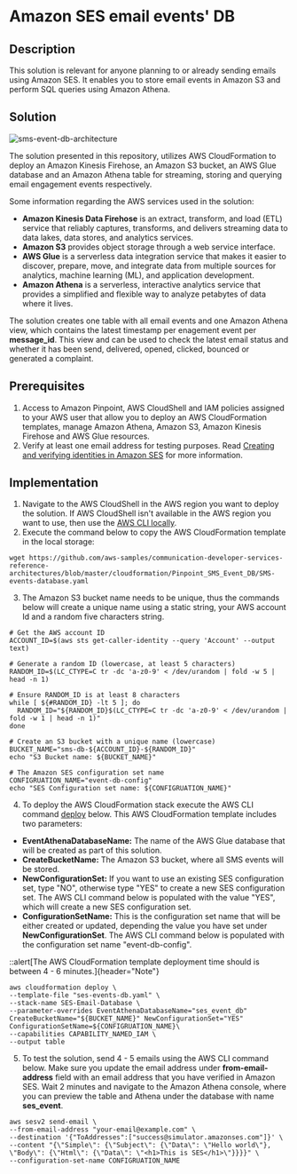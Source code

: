# Amazon SES email events' DB

## Description

This solution is relevant for anyone planning to or already sending emails using Amazon SES. It enables you to store email events in Amazon S3 and perform SQL queries using Amazon Athena.

## Solution

![sms-event-db-architecture](https://github.com/aws-samples/communication-developer-services-reference-architectures/blob/master/cloudformation/Pinpoint_SMS_Event_DB/SMS-event-db-architecture.PNG)

The solution presented in this repository, utilizes AWS CloudFormation to deploy an Amazon Kinesis Firehose, an Amazon S3 bucket, an AWS Glue database and an Amazon Athena table for streaming, storing and querying email engagement events respectively.

Some information regarding the AWS services used in the solution:
- **Amazon Kinesis Data Firehose** is an extract, transform, and load (ETL) service that reliably captures, transforms, and delivers streaming data to data lakes, data stores, and analytics services. 
- **Amazon S3** provides object storage through a web service interface.
- **AWS Glue** is a serverless data integration service that makes it easier to discover, prepare, move, and integrate data from multiple sources for analytics, machine learning (ML), and application development.
- **Amazon Athena** is a serverless, interactive analytics service that provides a simplified and flexible way to analyze petabytes of data where it lives.

The solution creates one table with all email events and one Amazon Athena view, which contains the latest timestamp per enagement event per **message_id**. This view and can be used to check the latest email status and whether it has been send, delivered, opened, clicked, bounced or generated a complaint.

## Prerequisites

1. Access to Amazon Pinpoint, AWS CloudShell and IAM policies assigned to your AWS user that allow you to deploy an AWS CloudFormation templates, manage Amazon Athena, Amazon S3, Amazon Kinesis Firehose and AWS Glue resources.
2. Verify at least one email address for testing purposes. Read [Creating and verifying identities in Amazon SES](https://docs.aws.amazon.com/ses/latest/dg/creating-identities.html) for more information.

## Implementation

1. Navigate to the AWS CloudShell in the AWS region you want to deploy the solution. If AWS CloudShell isn't available in the AWS region you want to use, then use the [AWS CLI locally](https://docs.aws.amazon.com/cli/latest/userguide/getting-started-install.html).
2. Execute the command below to copy the AWS CloudFormation template in the local storage:

```
wget https://github.com/aws-samples/communication-developer-services-reference-architectures/blob/master/cloudformation/Pinpoint_SMS_Event_DB/SMS-events-database.yaml
```
3. The Amazon S3 bucket name needs to be unique, thus the commands below will create a unique name using a static string, your AWS account Id and a random five characters string.

```
# Get the AWS account ID
ACCOUNT_ID=$(aws sts get-caller-identity --query 'Account' --output text)

# Generate a random ID (lowercase, at least 5 characters)
RANDOM_ID=$(LC_CTYPE=C tr -dc 'a-z0-9' < /dev/urandom | fold -w 5 | head -n 1)

# Ensure RANDOM_ID is at least 8 characters
while [ ${#RANDOM_ID} -lt 5 ]; do
  RANDOM_ID="${RANDOM_ID}$(LC_CTYPE=C tr -dc 'a-z0-9' < /dev/urandom | fold -w 1 | head -n 1)"
done

# Create an S3 bucket with a unique name (lowercase)
BUCKET_NAME="sms-db-${ACCOUNT_ID}-${RANDOM_ID}"
echo "S3 Bucket name: ${BUCKET_NAME}"

# The Amazon SES configuration set name
CONFIGRUATION_NAME="event-db-config"
echo "SES Configuration set name: ${CONFIGRUATION_NAME}"
```

4. To deploy the AWS CloudFormation stack execute the AWS CLI command [deploy](https://docs.aws.amazon.com/cli/latest/reference/cloudformation/deploy/) below. This AWS CloudFormation template includes two parameters:
- **EventAthenaDatabaseName:** The name of the AWS Glue database that will be created as part of this solution.
- **CreateBucketName:** The Amazon S3 bucket, where all SMS events will be stored.
- **NewConfigurationSet:** If you want to use an existing SES configuration set, type "NO", otherwise type "YES" to create a new SES configuration set. The AWS CLI command below is populated with the value "YES", which will create a new SES configuration set.
- **ConfigurationSetName:** This is the configuration set name that will be either created or updated, depending the value you have set under **NewConfigurationSet**. The AWS CLI command below is populated with the configuration set name "event-db-config".

::alert[The AWS CloudFormation template deployment time should is between 4 - 6 minutes.]{header="Note"}

```
aws cloudformation deploy \
--template-file "ses-events-db.yaml" \
--stack-name SES-Email-Database \
--parameter-overrides EventAthenaDatabaseName="ses_event_db" CreateBucketName="${BUCKET_NAME}" NewConfigurationSet="YES" ConfigurationSetName=${CONFIGRUATION_NAME}\
--capabilities CAPABILITY_NAMED_IAM \
--output table
```

5. To test the solution, send 4 - 5 emails using the AWS CLI command below. Make sure you update the email address under **from-email-address** field with an email address that you have verified in Amazon SES. Wait 2 minutes and navigate to the Amazon Athena console, where you can preview the table and Athena under the database with name **ses_event**. 

```
aws sesv2 send-email \
--from-email-address "your-email@example.com" \
--destination '{"ToAddresses":["success@simulator.amazonses.com"]}' \
--content "{\"Simple\": {\"Subject\": {\"Data\": \"Hello world\"}, \"Body\": {\"Html\": {\"Data\": \"<h1>This is SES</h1>\"}}}}" \
--configuration-set-name CONFIGRUATION_NAME

```

